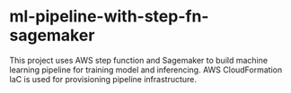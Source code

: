 # ml-pipeline-with-step-fn-sagemaker
This project uses AWS step function and Sagemaker to build machine learning pipeline for training model and inferencing. AWS CloudFormation IaC is used for provisioning pipeline infrastructure.
